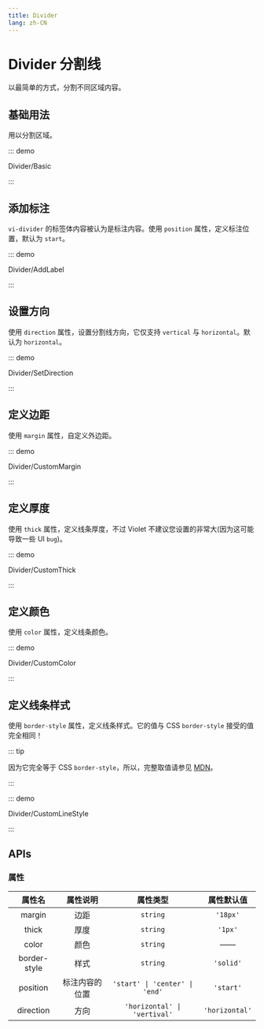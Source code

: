 ```yaml
---
title: Divider
lang: zh-CN
---
```


# Divider 分割线

以最简单的方式，分割不同区域内容。

## 基础用法

用以分割区域。

::: demo

Divider/Basic

:::

## 添加标注

`vi-divider` 的标签体内容被认为是标注内容。使用 `position` 属性，定义标注位置，默认为 `start`。

::: demo

Divider/AddLabel

:::

## 设置方向

使用 `direction` 属性，设置分割线方向，它仅支持 `vertical` 与 `horizontal`。默认为 `horizontal`。

::: demo

Divider/SetDirection

:::

## 定义边距

使用 `margin` 属性，自定义外边距。

::: demo

Divider/CustomMargin

:::

## 定义厚度

使用 `thick` 属性，定义线条厚度，不过 Violet 不建议您设置的非常大(因为这可能导致一些 UI `bug`)。

::: demo

Divider/CustomThick

:::

## 定义颜色

使用 `color` 属性，定义线条颜色。

::: demo

Divider/CustomColor

:::

## 定义线条样式

使用 `border-style` 属性，定义线条样式。它的值与 CSS `border-style` 接受的值完全相同！

::: tip

因为它完全等于 CSS `border-style`，所以，完整取值请参见 [MDN](https://developer.mozilla.org/zh-CN/docs/Web/CSS/border-style)。

:::

::: demo

Divider/CustomLineStyle

:::

## APIs

### 属性

| 属性名 | 属性说明 | 属性类型 | 属性默认值 |
| :---: | :---: | :---: | :---: |
| margin | 边距 | `string` | `'18px'` |
| thick | 厚度 | `string` | `'1px'` |
| color | 颜色 | `string` | —— |
| border-style | 样式 | `string` | `'solid'` |
| position | 标注内容的位置 | `'start' \| 'center' \| 'end'` | `'start'` |
| direction | 方向 | `'horizontal' \| 'vertival'` | `'horizontal'` |